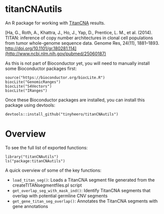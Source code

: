 # titanCNAutils

An R package for working with [TitanCNA](https://github.com/gavinha/TitanCNA) results.

[Ha, G., Roth, A., Khattra, J., Ho, J., Yap, D., Prentice, L. M., et al. (2014). TITAN: inference of copy number architectures in clonal cell populations from tumor whole-genome sequence data. Genome Res, 24(11), 1881–1893. http://doi.org/10.1101/gr.180281.114](http://www.ncbi.nlm.nih.gov/pubmed/25060187)

As this is not part of Bioconductor yet, you will need to manually install some Bioconductor packages first:

```{r}
source("https://bioconductor.org/biocLite.R")
biocLite("GenomicRanges")
biocLite("S4Vectors")
biocLite("IRanges")
```

Once these Bioconductor packages are installed, you can install this package using devtools:

```{r}
devtools::install_github("tinyheero/titanCNAutils")
```

# Overview

To see the full list of exported functions:

```{r}
library("titanCNAutils")
ls("package:titanCNAutils")
```

A quick overview of some of the key functions:

* `load_titan_seg()`: Loads a TitanCNA segment file generated from the createTITANsegmentfiles.pl script
* `get_overlap_seg_with_mask_ind()`: Identify TitanCNA segments that overlap with potential germline CNV segments
* `get_gene_titan_seg_overlap()`: Annotates the TitanCNA segments with gene annotations
